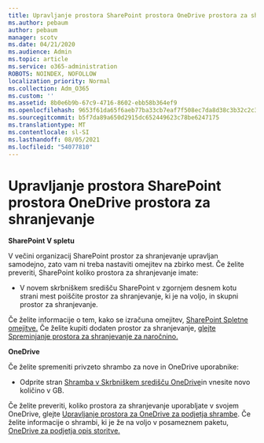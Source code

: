 ```yaml
---
title: Upravljanje prostora SharePoint prostora OneDrive prostora za shranjevanje
ms.author: pebaum
author: pebaum
manager: scotv
ms.date: 04/21/2020
ms.audience: Admin
ms.topic: article
ms.service: o365-administration
ROBOTS: NOINDEX, NOFOLLOW
localization_priority: Normal
ms.collection: Adm_O365
ms.custom: ''
ms.assetid: 8b0e6b9b-67c9-4716-8602-ebb58b364ef9
ms.openlocfilehash: 9653f61da65f6aeb77ba33cb7eaf7f508ec7da8d38c3b32c2c30ea519d31ada6
ms.sourcegitcommit: b5f7da89a650d2915dc652449623c78be6247175
ms.translationtype: MT
ms.contentlocale: sl-SI
ms.lasthandoff: 08/05/2021
ms.locfileid: "54077810"
---
```

# <a name="manage-your-sharepoint-or-onedrive-storage"></a>Upravljanje prostora SharePoint prostora OneDrive prostora za shranjevanje

 **SharePoint V spletu**
  
V večini organizacij SharePoint prostor za shranjevanje upravljan samodejno, zato vam ni treba nastaviti omejitev na zbirko mest. Če želite preveriti, SharePoint koliko prostora za shranjevanje imate:
  
- V novem skrbniškem središču SharePoint v zgornjem desnem kotu strani mest poiščite prostor za shranjevanje, ki je na voljo, in skupni prostor za shranjevanje.
    
Če želite informacije o tem, kako se izračuna omejitev, [SharePoint Spletne omejitve.](https://go.microsoft.com/fwlink/p/?LinkID=856113) Če želite kupiti dodaten prostor za shranjevanje, [glejte Spreminjanje prostora za shranjevanje za naročnino.](https://go.microsoft.com/fwlink/?linkid=866428)
  
 **OneDrive**
  
Če želite spremeniti privzeto shrambo za nove in OneDrive uporabnike:
  
- Odprite stran [Shramba v Skrbniškem središču OneDrive](https://admin.onedrive.com/?v=StorageSettings)in vnesite novo količino v GB.
    
Če želite preveriti, koliko prostora za shranjevanje uporabljate v svojem OneDrive, glejte [Upravljanje prostora za OneDrive za podjetja shrambe](https://go.microsoft.com/fwlink/?linkid=866429). Če želite informacije o shrambi, ki je že na voljo v posameznem paketu, [OneDrive za podjetja opis storitve.](https://go.microsoft.com/fwlink/p/?LinkID=826071)
  

